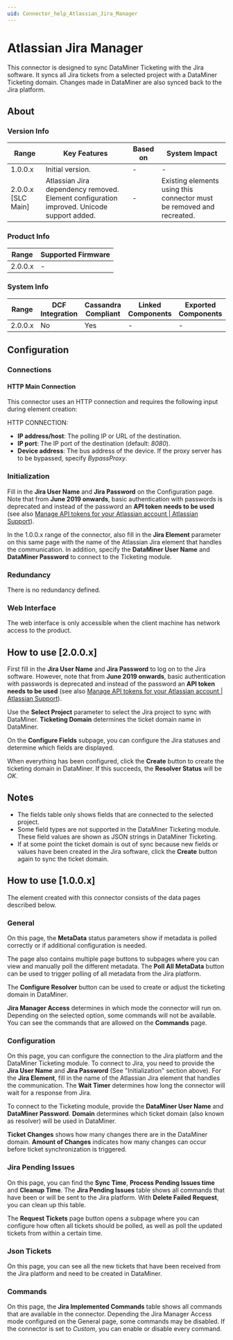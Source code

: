 ```yaml
---
uid: Connector_help_Atlassian_Jira_Manager
---
```


# Atlassian Jira Manager

This connector is designed to sync DataMiner Ticketing with the Jira software. It syncs all Jira tickets from a selected project with a DataMiner Ticketing domain. Changes made in DataMiner are also synced back to the Jira platform.

## About

### Version Info

| **Range**            | **Key Features**                                                                          | **Based on** | **System Impact**                                                     |
|----------------------|-------------------------------------------------------------------------------------------|--------------|-----------------------------------------------------------------------|
| 1.0.0.x              | Initial version.                                                                          | \-           | \-                                                                    |
| 2.0.0.x \[SLC Main\] | Atlassian Jira dependency removed. Element configuration improved. Unicode support added. | \-           | Existing elements using this connector must be removed and recreated. |

### Product Info

| Range     | Supported Firmware     |
|-----------|------------------------|
| 2.0.0.x   | \-                     |

### System Info

| Range     | DCF Integration     | Cassandra Compliant     | Linked Components     | Exported Components     |
|-----------|---------------------|-------------------------|-----------------------|-------------------------|
| 2.0.0.x   | No                  | Yes                     | \-                    | \-                      |

## Configuration

### Connections

#### HTTP Main Connection

This connector uses an HTTP connection and requires the following input during element creation:

HTTP CONNECTION:

- **IP address/host**: The polling IP or URL of the destination.
- **IP port**: The IP port of the destination (default: *8080*).
- **Device address**: The bus address of the device. If the proxy server has to be bypassed, specify *BypassProxy*.

### Initialization

Fill in the **Jira User Name** and **Jira Password** on the Configuration page. Note that from **June 2019 onwards**, basic authentication with passwords is deprecated and instead of the password an **API token** **needs to be used** (see also [Manage API tokens for your Atlassian account \| Atlassian Support](https://support.atlassian.com/atlassian-account/docs/manage-api-tokens-for-your-atlassian-account/)).

In the 1.0.0.x range of the connector, also fill in the **Jira Element** parameter on this same page with the name of the Atlassian Jira element that handles the communication. In addition, specify the **DataMiner User Name** and **DataMiner Password** to connect to the Ticketing module.

### Redundancy

There is no redundancy defined.

### Web Interface

The web interface is only accessible when the client machine has network access to the product.

## How to use \[2.0.0.x\]

First fill in the **Jira User Name** and **Jira Password** to log on to the Jira software. However, note that from **June 2019 onwards**, basic authentication with passwords is deprecated and instead of the password an **API token** **needs to be used** (see also [Manage API tokens for your Atlassian account \| Atlassian Support](https://support.atlassian.com/atlassian-account/docs/manage-api-tokens-for-your-atlassian-account/)).

Use the **Select Project** parameter to select the Jira project to sync with DataMiner. **Ticketing Domain** determines the ticket domain name in DataMiner.

On the **Configure Fields** subpage, you can configure the Jira statuses and determine which fields are displayed.

When everything has been configured, click the **Create** button to create the ticketing domain in DataMiner. If this succeeds, the **Resolver Status** will be *OK*.

## Notes

- The fields table only shows fields that are connected to the selected project.
- Some field types are not supported in the DataMiner Ticketing module. These field values are shown as JSON strings in DataMiner Ticketing.
- If at some point the ticket domain is out of sync because new fields or values have been created in the Jira software, click the **Create** button again to sync the ticket domain.

## How to use \[1.0.0.x\]

The element created with this connector consists of the data pages described below.

### General

On this page, the **MetaData** status parameters show if metadata is polled correctly or if additional configuration is needed.

The page also contains multiple page buttons to subpages where you can view and manually poll the different metadata. The **Poll All MetaData** button can be used to trigger polling of all metadata from the Jira platform.

The **Configure Resolver** button can be used to create or adjust the ticketing domain in DataMiner.

**Jira Manager Access** determines in which mode the connector will run on. Depending on the selected option, some commands will not be available. You can see the commands that are allowed on the **Commands** page.

### Configuration

On this page, you can configure the connection to the Jira platform and the DataMiner Ticketing module. To connect to Jira, you need to provide the **Jira User Name** and **Jira Password** (See "Initialization" section above). For the **Jira Element**, fill in the name of the Atlassian Jira element that handles the communication. The **Wait Timer** determines how long the connector will wait for a response from Jira.

To connect to the Ticketing module, provide the **DataMiner User Name** and **DataMiner Password**. **Domain** determines which ticket domain (also known as resolver) will be used in DataMiner.

**Ticket Changes** shows how many changes there are in the DataMiner domain. **Amount of Changes** indicates how many changes can occur before ticket synchronization is triggered.

### Jira Pending Issues

On this page, you can find the **Sync Time**, **Process Pending Issues time** and **Cleanup Time**. The **Jira Pending Issues** table shows all commands that have been or will be sent to the Jira platform. With **Delete Failed Request**, you can clean up this table.

The **Request Tickets** page button opens a subpage where you can configure how often all tickets should be polled, as well as poll the updated tickets from within a certain time.

### Json Tickets

On this page, you can see all the new tickets that have been received from the Jira platform and need to be created in DataMiner.

### Commands

On this page, the **Jira Implemented Commands** table shows all commands that are available in the connector. Depending the Jira Manager Access mode configured on the General page, some commands may be disabled. If the connector is set to *Custom*, you can enable or disable every command.
